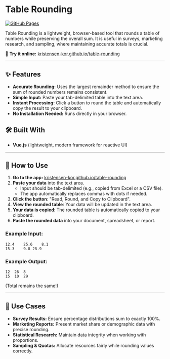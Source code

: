 # Table Rounding

[![GitHub Pages](https://img.shields.io/badge/GitHub-Pages-blue)](https://kristensen-kor.github.io/table-rounding/)

Table Rounding is a lightweight, browser-based tool that rounds a table of numbers while preserving the overall sum. It is useful in surveys, marketing research, and sampling, where maintaining accurate totals is crucial.

🔗 **Try it online:** [kristensen-kor.github.io/table-rounding](https://kristensen-kor.github.io/table-rounding/)

---

## ✨ Features

- **Accurate Rounding:** Uses the largest remainder method to ensure the sum of rounded numbers remains consistent.
- **Simple Input:** Paste your tab-delimited table into the text area.
- **Instant Processing:** Click a button to round the table and automatically copy the result to your clipboard.
- **No Installation Needed:** Runs directly in your browser.

## 🛠️ Built With

- **Vue.js** (lightweight, modern framework for reactive UI)

---

## 🚀 How to Use

1. **Go to the app:** [kristensen-kor.github.io/table-rounding](https://kristensen-kor.github.io/table-rounding/)
2. **Paste your data** into the text area.
   - Input should be tab-delimited (e.g., copied from Excel or a CSV file).
   - The app automatically replaces commas with dots if needed.
3. **Click the button**: "Read, Round, and Copy to Clipboard".
4. **View the rounded table**: Your data will be updated in the text area.
5. **Your data is copied**: The rounded table is automatically copied to your clipboard.
6. **Paste the rounded data** into your document, spreadsheet, or report.

### Example Input:

```
12.4	25.6	8.1
15.3	9.8	28.9
```

### Example Output:

```
12	26	8
15	10	29
```
(Total remains the same!)

---

## 📌 Use Cases

- **Survey Results:** Ensure percentage distributions sum to exactly 100%.
- **Marketing Reports:** Present market share or demographic data with precise rounding.
- **Statistical Research:** Maintain data integrity when working with proportions.
- **Sampling & Quotas:** Allocate resources fairly while rounding values correctly.


